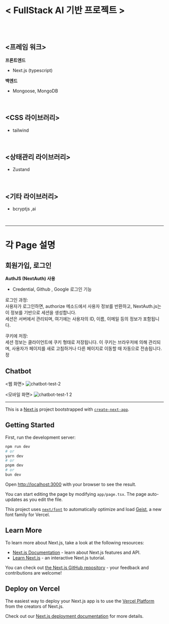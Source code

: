 # < FullStack AI 기반 프로젝트 >

<br/><br/>



## <프레임 워크>
**프론트엔드**
- Next.js (typescript)

**백엔드**
- Mongoose, MongoDB

<br/>

## <CSS 라이브러리>
- tailwind

<br/>

## <상태관리 라이브러리>
- Zustand

<br/>

## <기타 라이브러리>
- bcryptjs ,ai

<br/>

***


# 각 Page 설명 

## 회원가입, 로그인
**AuthJS (NextAuth) 사용**
- Credential, Github , Google 로그인 기능

로그인 과정: <br/>
사용자가 로그인하면, authorize 메소드에서 사용자 정보를 반환하고, NextAuth.js는 이 정보를 기반으로 세션을 생성합니다.  <br/>
세션은 서버에서 관리되며, 여기에는 사용자의 ID, 이름, 이메일 등의 정보가 포함됩니다.

쿠키에 저장: <br/>
세션 정보는 클라이언트에 쿠키 형태로 저장됩니다. 이 쿠키는 브라우저에 의해 관리되며, 사용자가 페이지를 새로 고침하거나 다른 페이지로 이동할 때 자동으로 전송됩니다.정


## Chatbot

<웹 화면>
![chatbot-test-2](https://github.com/user-attachments/assets/9951f29b-483b-4849-8de0-0d1599674e0e)

<모바일 화면>
![chatbot-test-1 2](https://github.com/user-attachments/assets/406af46c-3da5-44e9-8f7f-88aed67556a1)









***












This is a [Next.js](https://nextjs.org) project bootstrapped with [`create-next-app`](https://nextjs.org/docs/app/api-reference/cli/create-next-app).

## Getting Started

First, run the development server:

```bash
npm run dev
# or
yarn dev
# or
pnpm dev
# or
bun dev
```

Open [http://localhost:3000](http://localhost:3000) with your browser to see the result.

You can start editing the page by modifying `app/page.tsx`. The page auto-updates as you edit the file.

This project uses [`next/font`](https://nextjs.org/docs/app/building-your-application/optimizing/fonts) to automatically optimize and load [Geist](https://vercel.com/font), a new font family for Vercel.

## Learn More

To learn more about Next.js, take a look at the following resources:

- [Next.js Documentation](https://nextjs.org/docs) - learn about Next.js features and API.
- [Learn Next.js](https://nextjs.org/learn) - an interactive Next.js tutorial.

You can check out [the Next.js GitHub repository](https://github.com/vercel/next.js) - your feedback and contributions are welcome!

## Deploy on Vercel

The easiest way to deploy your Next.js app is to use the [Vercel Platform](https://vercel.com/new?utm_medium=default-template&filter=next.js&utm_source=create-next-app&utm_campaign=create-next-app-readme) from the creators of Next.js.

Check out our [Next.js deployment documentation](https://nextjs.org/docs/app/building-your-application/deploying) for more details.

